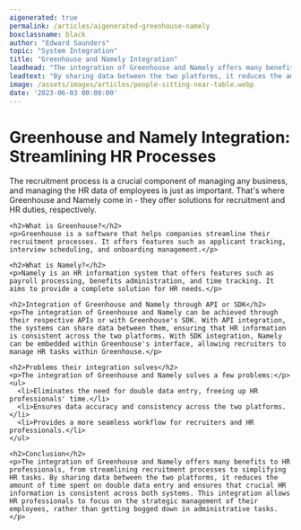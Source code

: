 ```yaml
---
aigenerated: true
permalink: /articles/aigenerated-greenhouse-namely
boxclassname: black
author: "Edward Saunders"
topic: "System Integration"
title: "Greenhouse and Namely Integration"
leadhead: "The integration of Greenhouse and Namely offers many benefits to HR professionals, from streamlining recruitment processes to simplifying HR tasks"
leadtext: "By sharing data between the two platforms, it reduces the amount of time spent on double data entry and ensures that crucial HR information is consistent across both systems. This integration allows HR professionals to focus on the strategic management of their employees, rather than getting bogged down in administrative tasks."
image: /assets/images/articles/people-sitting-near-table.webp
date: '2023-06-03 00:00:00'
---
```

<div class="arttext">    <h1>Greenhouse and Namely Integration: Streamlining HR Processes</h1>
    <p>The recruitment process is a crucial component of managing any business, and managing the HR data of employees is just as important. That's where Greenhouse and Namely come in - they offer solutions for recruitment and HR duties, respectively.</p>
    
    <h2>What is Greenhouse?</h2>
    <p>Greenhouse is a software that helps companies streamline their recruitment processes. It offers features such as applicant tracking, interview scheduling, and onboarding management.</p>
    
    <h2>What is Namely?</h2>
    <p>Namely is an HR information system that offers features such as payroll processing, benefits administration, and time tracking. It aims to provide a complete solution for HR needs.</p>
    
    <h2>Integration of Greenhouse and Namely through API or SDK</h2>
    <p>The integration of Greenhouse and Namely can be achieved through their respective APIs or with Greenhouse's SDK. With API integration, the systems can share data between them, ensuring that HR information is consistent across the two platforms. With SDK integration, Namely can be embedded within Greenhouse's interface, allowing recruiters to manage HR tasks within Greenhouse.</p>
    
    <h2>Problems their integration solves</h2>
    <p>The integration of Greenhouse and Namely solves a few problems:</p>
    <ul>
      <li>Eliminates the need for double data entry, freeing up HR professionals' time.</li>
      <li>Ensures data accuracy and consistency across the two platforms.</li>
      <li>Provides a more seamless workflow for recruiters and HR professionals.</li>
    </ul>
    
    <h2>Conclusion</h2>
    <p>The integration of Greenhouse and Namely offers many benefits to HR professionals, from streamlining recruitment processes to simplifying HR tasks. By sharing data between the two platforms, it reduces the amount of time spent on double data entry and ensures that crucial HR information is consistent across both systems. This integration allows HR professionals to focus on the strategic management of their employees, rather than getting bogged down in administrative tasks.</p>
</div>